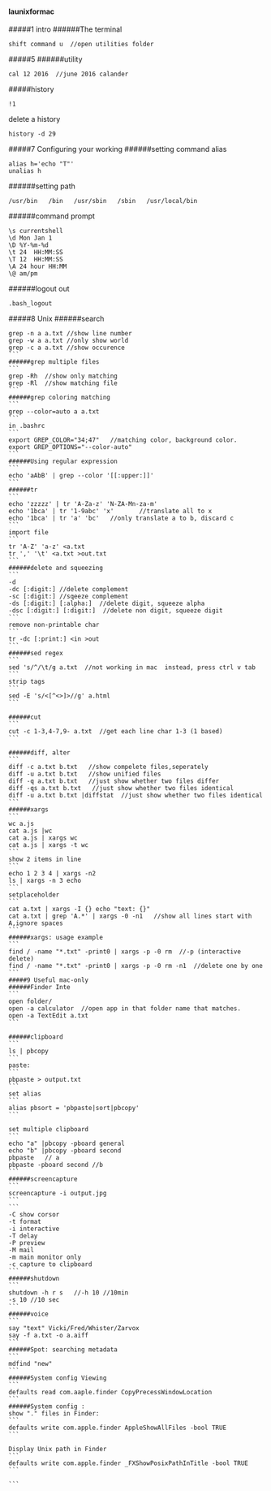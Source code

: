 #### launixformac
#####1 intro
######The terminal
```
shift command u  //open utilities folder
```

#####5
######utility
```
cal 12 2016  //june 2016 calander
```
#####history
```
!1
```
delete a history
```
history -d 29
```

#####7 Configuring your working
######setting command alias
```
alias h='echo "T"'
unalias h
```
######setting path
```
/usr/bin   /bin   /usr/sbin   /sbin   /usr/local/bin
```

######command prompt
```
\s currentshell
\d Mon Jan 1
\D %Y-%m-%d
\t 24  HH:MM:SS
\T 12  HH:MM:SS
\A 24 hour HH:MM
\@ am/pm
```
######logout out
```
.bash_logout
```
#####8 Unix
######search
````
grep -n a a.txt //show line number
grep -w a a.txt //only show world
grep -c a a.txt //show occurence
```
######grep multiple files
```
grep -Rh  //show only matching
grep -Rl  //show matching file
```
######grep coloring matching
```
grep --color=auto a a.txt
```
in .bashrc
```
export GREP_COLOR="34;47"   //matching color, background color.
export GREP_OPTIONS="--color-auto"
```
######Using regular expression
```
echo 'aAbB' | grep --color '[[:upper:]]'
```
######tr
```
echo 'zzzzz' | tr 'A-Za-z' 'N-ZA-Mn-za-m'
echo '1bca' | tr '1-9abc' 'x'       //translate all to x
echo '1bca' | tr 'a' 'bc'   //only translate a to b, discard c
```
import file
```
tr 'A-Z' 'a-z' <a.txt
tr ',' '\t' <a.txt >out.txt
```
######delete and squeezing
```
-d
-dc [:digit:] //delete complement
-sc [:digit:] //sqeeze complement
-ds [:digit:] [:alpha:]  //delete digit, squeeze alpha
-dsc [:digit:] [:digit:]  //delete non digit, squeeze digit
```
remove non-printable char
```
tr -dc [:print:] <in >out
```
######sed regex
```
sed 's/^/\t/g a.txt  //not working in mac  instead, press ctrl v tab
```
strip tags
```
sed -E 's/<[^<>]>//g' a.html
```

######cut
```
cut -c 1-3,4-7,9- a.txt  //get each line char 1-3 (1 based)
```

######diff, alter
```
diff -c a.txt b.txt   //show compelete files,seperately
diff -u a.txt b.txt   //show unified files
diff -q a.txt b.txt   //just show whether two files differ
diff -qs a.txt b.txt   //just show whether two files identical
diff -u a.txt b.txt |diffstat  //just show whether two files identical
```
######xargs
```
wc a.js
cat a.js |wc
cat a.js | xargs wc
cat a.js | xargs -t wc
```
show 2 items in line
```
echo 1 2 3 4 | xargs -n2
ls | xargs -n 3 echo
```
setplaceholder
```
cat a.txt | xargs -I {} echo "text: {}"
cat a.txt | grep 'A.*' | xargs -0 -n1   //show all lines start with A,ignore spaces
```
######xargs: usage example
```
find / -name "*.txt" -print0 | xargs -p -0 rm  //-p (interactive delete)
find / -name "*.txt" -print0 | xargs -p -0 rm -n1  //delete one by one
```
#####9 Useful mac-only
######Finder Inte
```
open folder/
open -a calculator  //open app in that folder name that matches.
open -a TextEdit a.txt
```

######clipboard
```
ls | pbcopy
```
paste:
```
pbpaste > output.txt
```
set alias
```
alias pbsort = 'pbpaste|sort|pbcopy'
```

set multiple clipboard
```
echo "a" |pbcopy -pboard general
echo "b" |pbcopy -pboard second
pbpaste   // a
pbpaste -pboard second //b
```
######screencapture
```
screencapture -i output.jpg
```
```
-C show corsor
-t format
-i interactive
-T delay
-P preview
-M mail
-m main monitor only
-c capture to clipboard
```
######shutdown
```
shutdown -h r s   //-h 10 //10min
-s 10 //10 sec
```
######voice
```
say "text" Vicki/Fred/Whister/Zarvox
say -f a.txt -o a.aiff
```
######Spot: searching metadata
```
mdfind "new"
```
######System config Viewing
```
defaults read com.aaple.finder CopyPrecessWindowLocation
```
######System config :
show "." files in Finder:
```
defaults write com.apple.finder AppleShowAllFiles -bool TRUE
```

Display Unix path in Finder
```
defaults write com.apple.finder _FXShowPosixPathInTitle -bool TRUE
```

```
